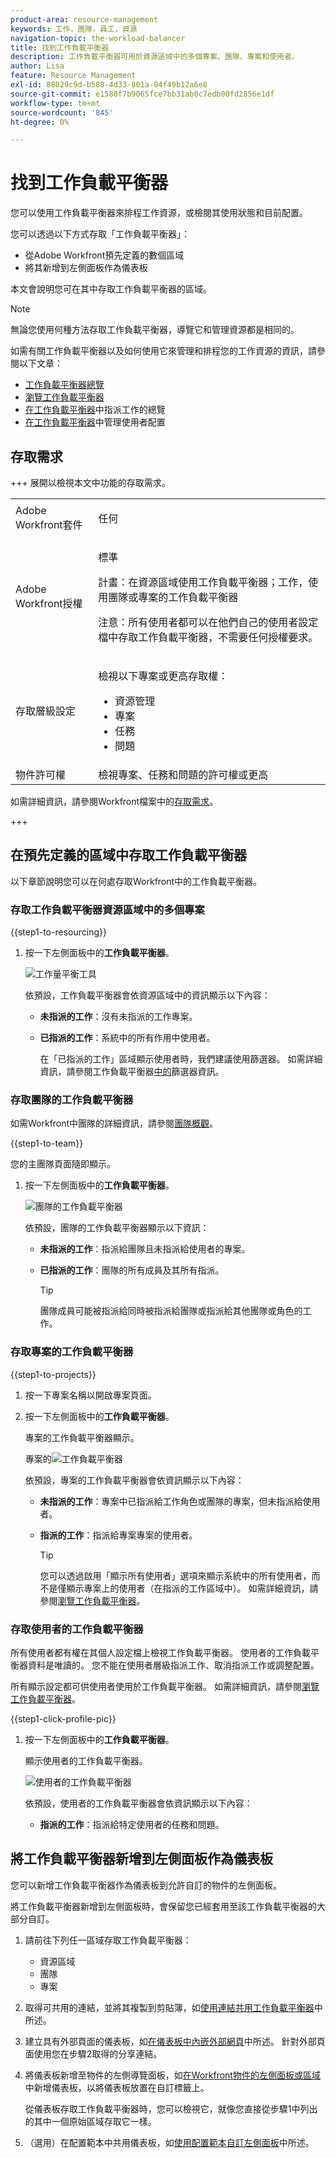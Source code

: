 ```yaml
---
product-area: resource-management
keywords: 工作，團隊，員工，資源
navigation-topic: the-workload-balancer
title: 找到工作負載平衡器
description: 工作負載平衡器可用於資源區域中的多個專案、團隊、專案和使用者。
author: Lisa
feature: Resource Management
exl-id: 88029c9d-b588-4d33-801a-04f49b12a6e8
source-git-commit: e1580f7b9065fce7bb31ab0c7edb00fd2856e1df
workflow-type: tm+mt
source-wordcount: '845'
ht-degree: 0%

---
```


# 找到工作負載平衡器

您可以使用工作負載平衡器來排程工作資源，或檢閱其使用狀態和目前配置。

您可以透過以下方式存取「工作負載平衡器」：

* 從Adobe Workfront預先定義的數個區域
* 將其新增到左側面板作為儀表板

本文會說明您可在其中存取工作負載平衡器的區域。

>[!NOTE]
>
>無論您使用何種方法存取工作負載平衡器，導覽它和管理資源都是相同的。
>
>如需有關工作負載平衡器以及如何使用它來管理和排程您的工作資源的資訊，請參閱以下文章：
>
>* [工作負載平衡器總覽](../../resource-mgmt/workload-balancer/overview-workload-balancer.md)
>* [瀏覽工作負載平衡器](../../resource-mgmt/workload-balancer/navigate-the-workload-balancer.md)
>* [在工作負載平衡器](../../resource-mgmt/workload-balancer/assign-work-in-workload-balancer.md)中指派工作的總覽
>* [在工作負載平衡器](../../resource-mgmt/workload-balancer/manage-user-allocations-workload-balancer.md)中管理使用者配置

## 存取需求

+++ 展開以檢視本文中功能的存取需求。

<table style="table-layout:auto"> 
 <col> 
 <col> 
 <tbody> 
  <tr> 
   <td>Adobe Workfront套件</td> 
   <td><p>任何</p></td>
  </tr> 
  <tr> 
   <td>Adobe Workfront授權</td> 
   <td><p>標準</p>
       <p>計畫：在資源區域使用工作負載平衡器；工作，使用團隊或專案的工作負載平衡器</p>
       <p><span class="preview">注意：所有使用者都可以在他們自己的使用者設定檔中存取工作負載平衡器，不需要任何授權要求。</span></p></td>
  </tr> 
   <td>存取層級設定</td> 
   <td> <p>檢視以下專案或更高存取權：</p> 
    <ul> 
     <li>資源管理</li> 
     <li>專案</li> 
     <li>任務</li> 
     <li>問題</li> 
    </ul> </td> 
  </tr> 
  <tr> 
   <td>物件許可權</td> 
   <td>檢視專案、任務和問題的許可權或更高</td> 
  </tr> 
 </tbody> 
</table>

如需詳細資訊，請參閱Workfront檔案中的[存取需求](/help/quicksilver/administration-and-setup/add-users/access-levels-and-object-permissions/access-level-requirements-in-documentation.md)。

+++

## 在預先定義的區域中存取工作負載平衡器

以下章節說明您可以在何處存取Workfront中的工作負載平衡器。

### 存取工作負載平衡器資源區域中的多個專案

{{step1-to-resourcing}}

1. 按一下左側面板中的&#x200B;**工作負載平衡器**。

   ![工作量平衡工具](assets/nwe-balancer-global.png)

   依預設，工作負載平衡器會依資源區域中的資訊顯示以下內容：

   * **未指派的工作**：沒有未指派的工作專案。
   * **已指派的工作**：系統中的所有作用中使用者。

     在「已指派的工作」區域顯示使用者時，我們建議使用篩選器。 如需詳細資訊，請參閱工作負載平衡器[中的](../workload-balancer/filter-information-workload-balancer.md)篩選器資訊。

### 存取團隊的工作負載平衡器

如需Workfront中團隊的詳細資訊，請參閱[團隊概觀](/help/quicksilver/people-teams-and-groups/create-and-manage-teams/teams-overview.md)。

{{step1-to-team}}

您的主團隊頁面隨即顯示。

1. 按一下左側面板中的&#x200B;**工作負載平衡器**。

   ![團隊的工作負載平衡器](assets/nwe-balancer-team-350x172.png)

   依預設，團隊的工作負載平衡器顯示以下資訊：

   * **未指派的工作**：指派給團隊且未指派給使用者的專案。
   * **已指派的工作**：團隊的所有成員及其所有指派。

     >[!TIP]
     >
     >團隊成員可能被指派給同時被指派給團隊或指派給其他團隊或角色的工作。

### 存取專案的工作負載平衡器

{{step1-to-projects}}

1. 按一下專案名稱以開啟專案頁面。
1. 按一下左側面板中的&#x200B;**工作負載平衡器**。

   專案的工作負載平衡器顯示。

   專案的![工作負載平衡器](assets/nwe-balancer-project-350x152.png)

   依預設，專案的工作負載平衡器會依資訊顯示以下內容：

   * **未指派的工作**：專案中已指派給工作角色或團隊的專案，但未指派給使用者。
   * **指派的工作**：指派給專案專案的使用者。

     >[!TIP]
     >
     >您可以透過啟用「顯示所有使用者」選項來顯示系統中的所有使用者，而不是僅顯示專案上的使用者（在指派的工作區域中）。 如需詳細資訊，請參閱[瀏覽工作負載平衡器](../workload-balancer/navigate-the-workload-balancer.md)。

### 存取使用者的工作負載平衡器

所有使用者都有權在其個人設定檔上檢視工作負載平衡器。 使用者的工作負載平衡器資料是唯讀的。 您不能在使用者層級指派工作、取消指派工作或調整配置。

所有顯示設定都可供使用者使用於工作負載平衡器。 如需詳細資訊，請參閱[瀏覽工作負載平衡器](/help/quicksilver/resource-mgmt/workload-balancer/navigate-the-workload-balancer.md)。

{{step1-click-profile-pic}}

1. 按一下左側面板中的&#x200B;**工作負載平衡器**。

   顯示使用者的工作負載平衡器。

   ![使用者的工作負載平衡器](assets/workload-balancer-user.png)

   依預設，使用者的工作負載平衡器會依資訊顯示以下內容：

   * **指派的工作**：指派給特定使用者的任務和問題。

## 將工作負載平衡器新增到左側面板作為儀表板

您可以新增工作負載平衡器作為儀表板到允許自訂的物件的左側面板。

將工作負載平衡器新增到左側面板時，會保留您已經套用至該工作負載平衡器的大部分自訂。

1. 請前往下列任一區域存取工作負載平衡器：

   * 資源區域
   * 團隊
   * 專案

1. 取得可共用的連結，並將其複製到剪貼簿，如[使用連結共用工作負載平衡器](../../resource-mgmt/workload-balancer/share-link-for-workload-balancer.md)中所述。
1. 建立具有外部頁面的儀表板，如[在儀表板中內嵌外部網頁](../../reports-and-dashboards/dashboards/creating-and-managing-dashboards/embed-external-web-page-dashboard.md)中所述。 針對外部頁面使用您在步驟2取得的分享連結。

   <!--
      (NOTE: ensure this stays correct)
      -->

1. 將儀表板新增至物件的左側導覽面板，如[在Workfront物件的左側面板或區域](../../workfront-basics/manage-your-account-and-profile/configuring-your-user-profile/create-custom-tabs.md)中新增儀表板，以將儀表板放置在自訂標籤上。

   從儀表板存取工作負載平衡器時，您可以檢視它，就像您直接從步驟1中列出的其中一個原始區域存取它一樣。

   <!--
      (NOTE: ensure this stays correct)
     -->

1. （選用）在配置範本中共用儀表板，如[使用配置範本自訂左側面板](../../administration-and-setup/customize-workfront/use-layout-templates/customize-left-panel.md)中所述。


<!--
For a team:

* From the Workload Balancer section of a team.

  You can adjust allocations and review or assign work from multiple projects to individual team members.

For a project:

  You can do the following when you use the Workload Balancer within a project:

   * Assign work on the project to users already assigned other work on the project.
   * Assign work to any user that might not be on the project.

   * View additional work that users are assigned to on other projects.
   * Adjust user allocations to work items.-->
